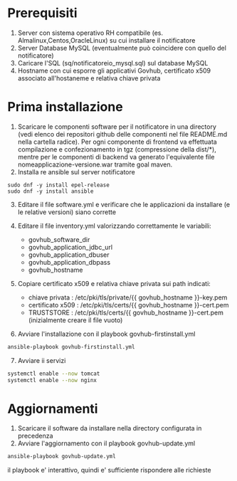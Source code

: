 # Prerequisiti
1. Server con sistema operativo RH compatibile (es. Almalinux,Centos,OracleLinux) su cui installare il notificatore
2. Server Database MySQL (eventualmente può coincidere con quello del notificatore)
3. Caricare l'SQL (sq/notificatoreio_mysql.sql) sul database MySQL
4. Hostname con cui esporre gli applicativi Govhub, certificato x509 associato all'hostaneme e relativa chiave privata

# Prima installazione
1. Scaricare le componenti software per il notificatore in una directory (vedi elenco dei repositori github delle componenti nel file README.md nella cartella radice). Per ogni componente di frontend va effettuata compilazione e confezionamento in tgz (compressione della dist/*), mentre per le componenti di backend va generato l'equivalente file nomeapplicazione-versione.war tramite goal maven.
2. Installa re ansible sul server notificatore
```
sudo dnf -y install epel-release
sudo dnf -y install ansible
```
3. Editare il file software.yml e verificare che le applicazioni da installare (e le relative versioni) siano corrette
4. Editare il file inventory.yml valorizzando correttamente le variabili:
   - govhub_software_dir
   - govhub_application_jdbc_url
   - govhub_application_dbuser
   - govhub_application_dbpass
   - govhub_hostname
5. Copiare certificato x509 e relativa chiave privata sui path indicati:
   - chiave privata   : /etc/pki/tls/private/{{ govhub_hostname }}-key.pem
   - certificato x509 : /etc/pki/tls/certs/{{ govhub_hostname }}-cert.pem
   - TRUSTSTORE : /etc/pki/tls/certs/{{ govhub_hostname }}-cert.pem (inizialmente creare il file vuoto)

6. Avviare l'installazione con il playbook govhub-firstinstall.yml
```bash
ansible-playbook govhub-firstinstall.yml
```
7. Avviare ii servizi
```bash
systemctl enable --now tomcat
systemctl enable --now nginx
```

# Aggiornamenti
1. Scaricare il software da installare nella directory configurata in precedenza
2. Avviare l'aggiornamento con il playbook govhub-update.yml
```bash
ansible-playbook govhub-update.yml
```
  il playbook e' interattivo, quindi e' sufficiente rispondere alle richieste
